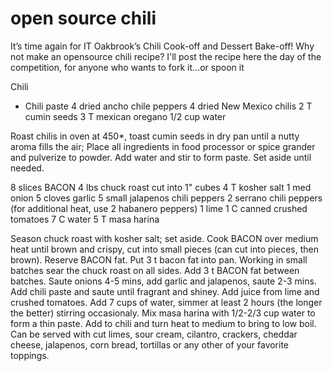 # open source chili 

It’s time again for IT Oakbrook’s Chili Cook-off and Dessert Bake-off! Why not make an opensource chili recipe? I'll post the recipe here the day of the competition, for anyone who wants to fork it...or spoon it

Chili


* Chili paste 
4 dried ancho chile peppers
4 dried New Mexico chilis
2 T cumin seeds
3 T mexican oregano
1/2 cup water

Roast chilis in oven at 450*, toast cumin seeds in dry pan until a nutty aroma fills the air; Place all ingredients in food processor or spice grander and pulverize to powder. Add water and stir to form paste. Set aside until needed.

8 slices BACON
4 lbs chuck roast cut into 1" cubes
4 T kosher salt
1 med onion
5 cloves garlic
5 small jalapenos chili peppers
2 serrano chili peppers (for additional heat, use 2 habanero peppers)
1 lime
1 C canned crushed tomatoes
7 C water
5 T masa harina

Season chuck roast with kosher salt; set aside. Cook BACON over medium heat until brown and crispy, cut into small pieces (can cut into pieces, then brown). Reserve BACON fat. Put 3 t bacon fat into pan. Working in small batches sear the chuck roast on all sides. Add 3 t BACON fat between batches. Saute onions 4-5 mins, add garlic and jalapenos, saute 2-3 mins. Add chili paste and saute until fragrant and shiney. Add juice from lime and crushed tomatoes. Add 7 cups of water, simmer at least 2 hours (the longer the better) stirring occasionaly. Mix masa harina with 1/2-2/3 cup water to form a thin paste. Add to chili and turn heat to medium to bring to low boil. Can be served with cut limes, sour cream, cilantro, crackers, cheddar cheese, jalapenos, corn bread, tortillas or any other of your favorite toppings.

